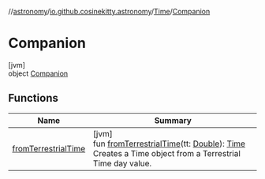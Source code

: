 //[astronomy](../../../../index.md)/[io.github.cosinekitty.astronomy](../../index.md)/[Time](../index.md)/[Companion](index.md)

# Companion

[jvm]\
object [Companion](index.md)

## Functions

| Name | Summary |
|---|---|
| [fromTerrestrialTime](from-terrestrial-time.md) | [jvm]<br>fun [fromTerrestrialTime](from-terrestrial-time.md)(tt: [Double](https://kotlinlang.org/api/latest/jvm/stdlib/kotlin/-double/index.html)): [Time](../index.md)<br>Creates a Time object from a Terrestrial Time day value. |
